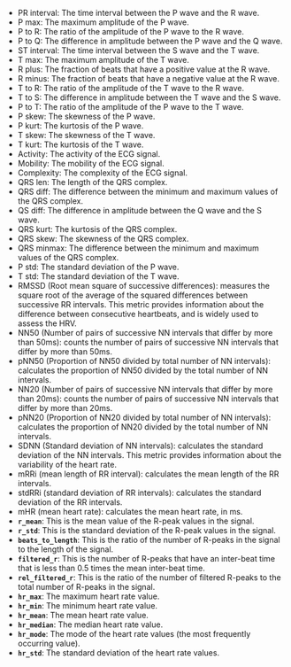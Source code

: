 - PR interval: The time interval between the P wave and the R wave.
- P max: The maximum amplitude of the P wave.
- P to R: The ratio of the amplitude of the P wave to the R wave.
- P to Q: The difference in amplitude between the P wave and the Q wave.
- ST interval: The time interval between the S wave and the T wave.
- T max: The maximum amplitude of the T wave.
- R plus: The fraction of beats that have a positive value at the R wave.
- R minus: The fraction of beats that have a negative value at the R wave.
- T to R: The ratio of the amplitude of the T wave to the R wave.
- T to S: The difference in amplitude between the T wave and the S wave.
- P to T: The ratio of the amplitude of the P wave to the T wave.
- P skew: The skewness of the P wave.
- P kurt: The kurtosis of the P wave.
- T skew: The skewness of the T wave.
- T kurt: The kurtosis of the T wave.
- Activity: The activity of the ECG signal.
- Mobility: The mobility of the ECG signal.
- Complexity: The complexity of the ECG signal.
- QRS len: The length of the QRS complex.
- QRS diff: The difference between the minimum and maximum values of the QRS complex.
- QS diff: The difference in amplitude between the Q wave and the S wave.
- QRS kurt: The kurtosis of the QRS complex.
- QRS skew: The skewness of the QRS complex.
- QRS minmax: The difference between the minimum and maximum values of the QRS complex.
- P std: The standard deviation of the P wave.
- T std: The standard deviation of the T wave.
- RMSSD (Root mean square of successive differences): measures the square root of the average of the squared differences between successive RR intervals. This metric provides information about the difference between consecutive heartbeats, and is widely used to assess the HRV.
- NN50 (Number of pairs of successive NN intervals that differ by more than 50ms): counts the number of pairs of successive NN intervals that differ by more than 50ms.
- pNN50 (Proportion of NN50 divided by total number of NN intervals): calculates the proportion of NN50 divided by the total number of NN intervals.
- NN20 (Number of pairs of successive NN intervals that differ by more than 20ms): counts the number of pairs of successive NN intervals that differ by more than 20ms.
- pNN20 (Proportion of NN20 divided by total number of NN intervals): calculates the proportion of NN20 divided by the total number of NN intervals.
- SDNN (Standard deviation of NN intervals): calculates the standard deviation of the NN intervals. This metric provides information about the variability of the heart rate.
- mRRi (mean length of RR interval): calculates the mean length of the RR intervals.
- stdRRi (standard deviation of RR intervals): calculates the standard deviation of the RR intervals.
- mHR (mean heart rate): calculates the mean heart rate, in ms.
- **`r_mean`**: This is the mean value of the R-peak values in the signal.
- **`r_std`**: This is the standard deviation of the R-peak values in the signal.
- **`beats_to_length`**: This is the ratio of the number of R-peaks in the signal to the length of the signal.
- **`filtered_r`**: This is the number of R-peaks that have an inter-beat time that is less than 0.5 times the mean inter-beat time.
- **`rel_filtered_r`**: This is the ratio of the number of filtered R-peaks to the total number of R-peaks in the signal.
- **`hr_max`**: The maximum heart rate value.
- **`hr_min`**: The minimum heart rate value.
- **`hr_mean`**: The mean heart rate value.
- **`hr_median`**: The median heart rate value.
- **`hr_mode`**: The mode of the heart rate values (the most frequently occurring value).
- **`hr_std`**: The standard deviation of the heart rate values.
